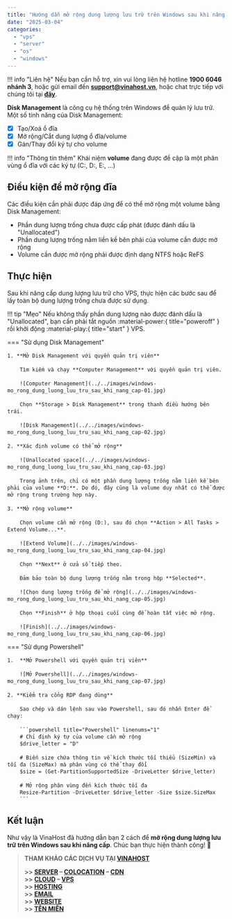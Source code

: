 ```yaml
---
title: "Hướng dẫn mở rộng dung lượng lưu trữ trên Windows sau khi nâng cấp"
date: "2025-03-04"
categories:
  - "vps"
  - "server"
  - "os"
  - "windows"
---
```


!!! info "Liên hệ"
    Nếu bạn cần hỗ trợ, xin vui lòng liên hệ hotline **1900 6046 nhánh 3**, hoặc gửi email đến [**support@vinahost.vn**](mailto:support@vinahost.vn), hoặc chat trực tiếp với chúng tôi tại [**đây**](https://livechat.vinahost.vn/chat.php).


**Disk Management** là công cụ hệ thống trên Windows để quản lý lưu trữ. Một số tính năng của Disk Management:

- [x] Tạo/Xoá ổ đĩa
- [x] Mở rộng/Cắt dung lượng ổ đĩa/volume
- [x] Gán/Thay đổi ký tự cho volume

!!! info "Thông tin thêm"
    Khái niệm **volume** đang được đề cập là một phân vùng ổ đĩa với các ký tự (C:, D:, E:, ...)


## Điều kiện để mở rộng đĩa

Các điều kiện cần phải được đáp ứng để có thể mở rộng một volume bằng Disk Management:

- Phần dung lượng trống chưa được cấp phát (được đánh dấu là "Unallocated")
- Phần dung lượng trống nằm liền kề bên phải của volume cần được mở rộng
- Volume cần được mở rộng phải được định dạng NTFS hoặc ReFS


## Thực hiện

Sau khi nâng cấp dung lượng lưu trữ cho VPS, thực hiện các bước sau để lấy toàn bộ dung lượng trống chưa được sử dụng.

!!! tip "Mẹo"
    Nếu không thấy phần dung lượng nào được đánh dấu là "Unallocated", bạn cần phải tắt nguồn :material-power:{ title="poweroff" } rồi khởi động :material-play:{ title="start" } VPS.

=== "Sử dụng Disk Management"

    1. **Mở Disk Management với quyền quản trị viên**

        Tìm kiếm và chạy **Computer Management** với quyền quản trị viên.

        ![Computer Management](../../images/windows-mo_rong_dung_luong_luu_tru_sau_khi_nang_cap-01.jpg)

        Chọn **Storage > Disk Management** trong thanh điều hướng bên trái.

        ![Disk Management](../../images/windows-mo_rong_dung_luong_luu_tru_sau_khi_nang_cap-02.jpg)

    2. **Xác định volume có thể mở rộng**
    
        ![Unallocated space](../../images/windows-mo_rong_dung_luong_luu_tru_sau_khi_nang_cap-03.jpg)

        Trong ảnh trên, chỉ có một phần dung lượng trống nằm liền kề bên phải của volume **D:**. Do đó, đây cũng là volume duy nhất có thể được mở rộng trong trường hợp này.

    3. **Mở rộng volume**

        Chọn volume cần mở rộng (D:), sau đó chọn **Action > All Tasks > Extend Volume...**.

        ![Extend Volume](../../images/windows-mo_rong_dung_luong_luu_tru_sau_khi_nang_cap-04.jpg)

        Chọn **Next** ở cửa sổ tiếp theo.

        Đảm bảo toàn bộ dung lượng trống nằm trong hộp **Selected**.

        ![Chọn dung lượng trống để mở rộng](../../images/windows-mo_rong_dung_luong_luu_tru_sau_khi_nang_cap-05.jpg)

        Chọn **Finish** ở hộp thoại cuối cùng để hoàn tất việc mở rộng.

        ![Finish](../../images/windows-mo_rong_dung_luong_luu_tru_sau_khi_nang_cap-06.jpg)

=== "Sử dụng Powershell"

    1.  **Mở Powershell với quyền quản trị viên**

        ![Mở Powershell](../../images/windows-mo_rong_dung_luong_luu_tru_sau_khi_nang_cap-07.jpg)

    2. **Kiểm tra cổng RDP đang dùng**

        Sao chép và dán lệnh sau vào Powershell, sau đó nhấn Enter để chạy:

        ```powershell title="Powershell" linenums="1"
        # Chỉ định ký tự của volume cần mở rộng
        $drive_letter = "D"

        # Biến size chứa thông tin về kích thước tối thiểu (SizeMin) và tối đa (SizeMax) mà phân vùng có thể thay đổi
        $size = (Get-PartitionSupportedSize -DriveLetter $drive_letter)

        # Mở rộng phân vùng đến kích thước tối đa
        Resize-Partition -DriveLetter $drive_letter -Size $size.SizeMax
        ```


## Kết luận

Như vậy là VinaHost đã hướng dẫn bạn 2 cách để **mở rộng dung lượng lưu trữ trên Windows sau khi nâng cấp**. Chúc bạn thực hiện thành công! 🍻


> **THAM KHẢO CÁC DỊCH VỤ TẠI [VINAHOST](https://vinahost.vn/)**
>
> **\>> [SERVER](https://vinahost.vn/thue-may-chu-rieng/) – [COLOCATION](https://vinahost.vn/colocation.html) – [CDN](https://vinahost.vn/dich-vu-cdn-chuyen-nghiep)**<br>
> **\>> [CLOUD](https://vinahost.vn/cloud-server-gia-re/) – [VPS](https://vinahost.vn/vps-ssd-chuyen-nghiep/)**<br>
> **\>> [HOSTING](https://vinahost.vn/wordpress-hosting)**<br>
> **\>> [EMAIL](https://vinahost.vn/email-hosting)**<br>
> **\>> [WEBSITE](http://vinawebsite.vn/)**<br>
> **\>> [TÊN MIỀN](https://vinahost.vn/ten-mien-gia-re/)**
